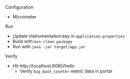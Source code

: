 Configuration

* Micrometer

Run

* Update instrumentation key in `application.properties`
* Build with `mvn clean package`
* Run with `java -jar target/app.jar`

Verify

* Hit http://localhost:8080/hello
  * Verify `bug_bash_counter` metric data in portal
